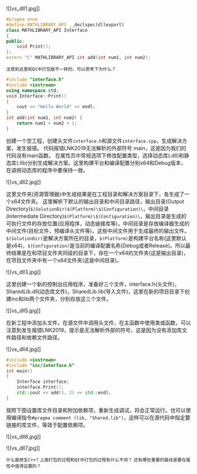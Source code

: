 ![[vs_dll1.jpg]]

```C++
#pragma once
#define MATHLIBRARY_API __declspec(dllexport)
class MATHLIBRARY_API Interface
{
public:
	void Print();
};
extern "C" MATHLIBRARY_API int add(int num1, int num2);
```

`注意到这里和Qt中打包是不一样的，可以思考下为什么？`

```C++
#include "interface.h"
#include <iostream>
using namespace std;
void Interface::Print()
{
	cout << "Hello World" << endl;
}
int add(int num1, int num2) {
	return num1 + num2 + 1;
}
```

创建一个空工程，创建头文件`interface.h`和源文件`interface.cpp`，生成解决方案，发生报错。
代码报错LNK2019无法解析的外部符号 main，这是因为我们的代码没有main函数。
在属性页中常规选项下修改配置类型，选择动态库(.dll)和静态库(.lib)分别生成解决方案。这里构建平台和编译配置分别x64和Debug版本，在调用动态库的程序中要保持一致。

![[vs_dll2.jpg]]


这里文件夹(资源管理器)中生成结果是在工程目录和解决方案目录下，各生成了一个x64文件夹。
这里解析下默认的输出目录和中间目录路径，输出目录(Output Directory)`$(SolutionDir)$(Platform)\$(Configuration)\`，中间目录(Intermediate Directory)`$(Platform)\$(Configuration)\`，输出目录是生成的可执行文件的存放位置(应用程序，动态链接库等)，中间目录是存放编译器生成的中间文件(目标文件，预编译头文件等)，这些中间文件用于生成最终的输出文件。`$(SolutionDir)`是解决方案所在的目录，`$(Platform)`是构建平台名称(这里默认是x64)，`$(Configuration)`是当前的编译配置名称(Debug或者Release)。所以最终结果是在和项目文件夹同级的目录下，存在一个x64的文件夹(这是输出目录)，在项目文件夹中有一个x64文件夹(这是中间目录)。

![[vs_dll3.jpg]]

这里创建一个新的控制台应用程序，准备好三个文件，interface.h(头文件)，SharedLib.dll(动态库文件)，SharedLib.lib(导入文件)，这里在新的项目目录下创建inc和lib两个文件夹，分别存放这三个文件。

![[vs_dll5.jpg]]

在新工程中添加头文件，在源文件中调用头文件，在主函数中使用类或函数，可以注意到发生报错LNK2019，提示是无法解析外部的符号，这是因为没有添加库文件路径和依赖文件路径。

![[vs_dll4.jpg]]

```C++
#include <iostream>
#include "inc/interface.h"
int main()
{
    Interface interface;
    interface.Print();
    std::cout << add(1, 2) << std::endl;
}
```

按照下图设置库文件目录和附加依赖项，重新生成调试，将会正常运行。也可以使用编译指令`#pragma comment (lib, "Shared.lib")`，这样可以在源代码中指定要链接的库文件，等效于配置依赖项。

![[vs_dll6.jpg]]

![[vs_dll7.jpg]]

`什么是原生C++?`
`上面打包的过程和Qt中打包的过程有什么不同？`
`还有哪些重要的路径是要在属性中值得设置的？`
